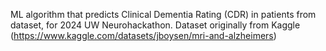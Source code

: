 ML algorithm that predicts Clinical Dementia Rating (CDR) in patients from dataset, for 2024 UW Neurohackathon. 
Dataset originally from Kaggle (https://www.kaggle.com/datasets/jboysen/mri-and-alzheimers)

